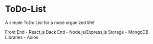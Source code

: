 # ToDo-List
A simple ToDo List for a more organized life!

Front End - React.js
Back End - Node.js/Express.js
Storage - MongoDB
Libraries - Axios
